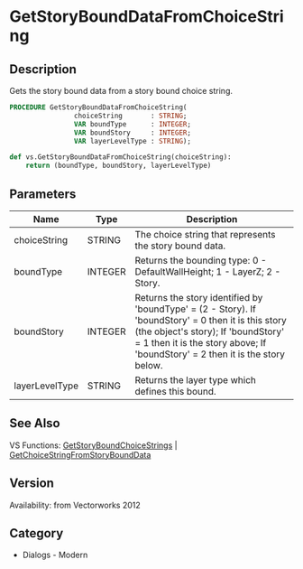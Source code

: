 # GetStoryBoundDataFromChoiceString

## Description
Gets the story bound data from a story bound choice string.

```pascal
PROCEDURE GetStoryBoundDataFromChoiceString(
				choiceString       : STRING;
				VAR boundType      : INTEGER;
				VAR boundStory     : INTEGER;
				VAR layerLevelType : STRING);
```

```python
def vs.GetStoryBoundDataFromChoiceString(choiceString):
    return (boundType, boundStory, layerLevelType)
```

## Parameters
|Name|Type|Description|
|---|---|---|
|choiceString|STRING|The choice string that represents the story bound data.|
|boundType|INTEGER|Returns the bounding type: 0 - DefaultWallHeight; 1 - LayerZ; 2 - Story.|
|boundStory|INTEGER|Returns the story identified by 'boundType' = (2 - Story). If 'boundStory' = 0 then it is this story (the object's story); If 'boundStory' = 1 then it is the story above; If 'boundStory' = 2 then it is the story below.|
|layerLevelType|STRING|Returns the layer type which defines this bound.|

## See Also
VS Functions:
[GetStoryBoundChoiceStrings](GetStoryBoundChoiceStrings.md) 
| [GetChoiceStringFromStoryBoundData](GetChoiceStringFromStoryBoundData.md)

## Version
Availability: from Vectorworks 2012

## Category
* Dialogs - Modern


